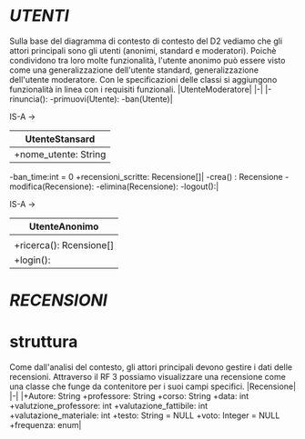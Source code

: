 # *UTENTI*
Sulla base del diagramma di contesto di contesto del D2 vediamo che gli attori principali sono gli utenti (anonimi, standard e moderatori).
Poichè condividono tra loro molte funzionalità, l'utente anonimo può essere visto come una generalizzazione dell'utente standard, generalizzazione dell'utente moderatore.
Con le specificazioni delle classi si aggiungono funzionalità in linea con i requisiti funzionali.
|UtenteModeratore|
|-|
|-rinuncia():
-primuovi(Utente):
-ban(Utente)|

IS-A ->

|UtenteStansard|
|-|
|+nome_utente: String
-ban_time:int = 0
+recensioni_scritte: Recensione[]|
-crea() : Recensione
-modifica(Recensione):
-elimina(Recensione):
-logout():|

IS-A ->

|UtenteAnonimo|
|-|
||
|+ricerca(): Rcensione[] 
+login():|

# *RECENSIONI*
# struttura
Come dall'analisi del contesto, gli attori principali devono gestire i dati delle recensioni. 
Attraverso il RF 3 possiamo visualizzare una recensione come una classe che funge da contenitore per i suoi campi specifici.
|Recensione|
|-|
|+Autore: String
+professore: String
+corso: String
+data: int
+valutzione_professore: int 
+valutazione_fattibile: int 
+valutazione_materiale: int
+testo: String = NULL
+voto: Integer = NULL
+frequenza: enum|
